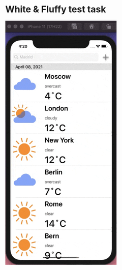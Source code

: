 # White & Fluffy test task


![mi](https://github.com/Mehrafruz/White-FluffyTestTask/blob/main/demo.gif)
